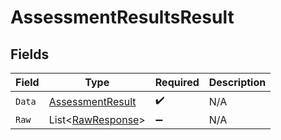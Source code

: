 # AssessmentResultsResult


## Fields

| Field                                                           | Type                                                            | Required                                                        | Description                                                     |
| --------------------------------------------------------------- | --------------------------------------------------------------- | --------------------------------------------------------------- | --------------------------------------------------------------- |
| `Data`                                                          | [AssessmentResult](../../Models/Components/AssessmentResult.md) | :heavy_check_mark:                                              | N/A                                                             |
| `Raw`                                                           | List<[RawResponse](../../Models/Components/RawResponse.md)>     | :heavy_minus_sign:                                              | N/A                                                             |